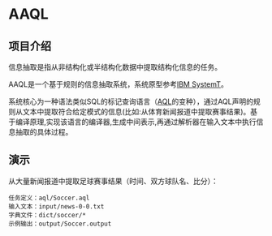 # AAQL

## 项目介绍

信息抽取是指从非结构化或半结构化数据中提取结构化信息的任务。

AAQL是一个基于规则的信息抽取系统，系统原型参考[IBM SystemT](http://researcher.watson.ibm.com/researcher/view_group.php?id=1264)。

系统核心为一种语法类似SQL的标记查询语言（[AQL](https://www.ibm.com/support/knowledgecenter/en/SSPT3X_4.0.0/com.ibm.swg.im.infosphere.biginsights.aqlref.doc/doc/aql-overview.html)的变种），通过AQL声明的规则从文本中提取符合给定模式的信息(比如:从体育新闻报道中提取赛事结果)。基于编译原理,实现该语言的编译器,生成中间表示,再通过解析器在输入文本中执行信息抽取的具体过程。

## 演示

从大量新闻报道中提取足球赛事结果（时间、双方球队名、比分）：

    任务定义：aql/Soccer.aql
    输入文本：input/news-0-0.txt
    字典文件：dict/soccer/*
    示例输出：output/Soccer.output
